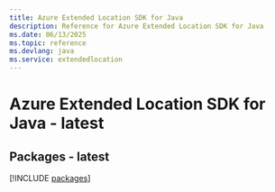 ```yaml
---
title: Azure Extended Location SDK for Java
description: Reference for Azure Extended Location SDK for Java
ms.date: 06/13/2025
ms.topic: reference
ms.devlang: java
ms.service: extendedlocation
---
```

# Azure Extended Location SDK for Java - latest
## Packages - latest
[!INCLUDE [packages](extended-location-index.md)]